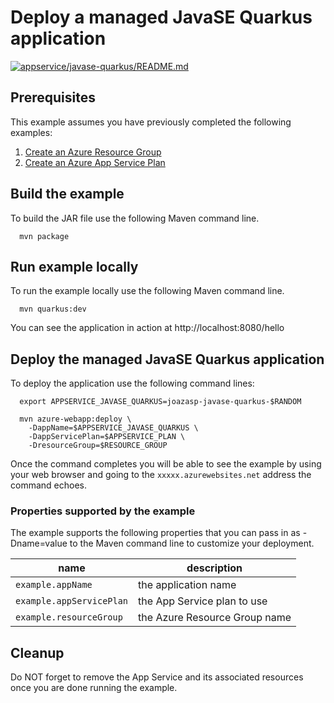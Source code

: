 
# Deploy a managed JavaSE Quarkus application

[![appservice/javase-quarkus/README.md](https://github.com/Azure-Samples/java-on-azure-examples/actions/workflows/appservice_javase-quarkus_README_md.yml/badge.svg)](https://github.com/Azure-Samples/java-on-azure-examples/actions/workflows/appservice_javase-quarkus_README_md.yml)

## Prerequisites

This example assumes you have previously completed the following examples:

1. [Create an Azure Resource Group](../../group/create/README.md)
1. [Create an Azure App Service Plan](../create-plan/README.md)

<!-- workflow.run()

  if [[ -z $REGION ]]; then
    export REGION=westus
  fi

  -->
<!-- workflow.cron(0 2 * * 4) -->
<!-- workflow.include(../create-plan/README.md) -->

## Build the example

To build the JAR file use the following Maven command line.

<!-- workflow.run() 

  cd appservice/javase-quarkus

  -->

```shell
  mvn package
```

## Run example locally

To run the example locally use the following Maven command line.

<!-- workflow.skip() -->
```shell
  mvn quarkus:dev
```

You can see the application in action at http://localhost:8080/hello

## Deploy the managed JavaSE Quarkus application

To deploy the application use the following command lines:

````shell
  export APPSERVICE_JAVASE_QUARKUS=joazasp-javase-quarkus-$RANDOM

  mvn azure-webapp:deploy \
    -DappName=$APPSERVICE_JAVASE_QUARKUS \
    -DappServicePlan=$APPSERVICE_PLAN \
    -DresourceGroup=$RESOURCE_GROUP
````

<!-- workflow.run()

  sleep 120
  cd ../..

  -->

Once the command completes you will be able to see the example by using your web
browser and going to the ```xxxxx.azurewebsites.net``` address the command echoes.

<!-- workflow.directOnly() 

  sleep 120
  export RESULT=$(az webapp show --resource-group $RESOURCE_GROUP --name $APPSERVICE_JAVASE_QUARKUS --output tsv --query state)
  if [[ "$RESULT" != Running ]]; then
    echo 'Web application is NOT running'
    az group delete --name $RESOURCE_GROUP --yes || true
    exit 1
  fi
  sleep 120
  export URL=https://$(az webapp show --resource-group $RESOURCE_GROUP --name $APPSERVICE_JAVASE_QUARKUS --output tsv --query defaultHostName)
  export RESULT=$(curl $URL)
  az group delete --name $RESOURCE_GROUP --yes || true
  if [[ "$RESULT" != *"Hello"* ]]; then
    echo "Response did not contain 'Hello'"
    exit 1
  fi

  -->

### Properties supported by the example

The example supports the following properties that you can pass in as -Dname=value
to the Maven command line to customize your deployment.

| name                     | description                      |
|--------------------------|----------------------------------|
| `example.appName`        | the application name             |
| `example.appServicePlan` | the App Service plan to use      |
| `example.resourceGroup`  | the Azure Resource Group name    |

## Cleanup

Do NOT forget to remove the App Service and its associated resources once you are
done running the example.
